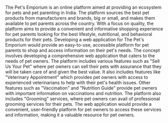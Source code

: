 The Pet's Emporium is an online platform aimed at providing an ecosystem for pets and pet parenting in India. The platform sources the best pet products from manufacturers and brands, big or small, and makes them available to pet parents across the country. With a focus on quality, the platform aims to provide a convenient and informative shopping experience for pet parents looking for the best lifestyle, nutritional, and behavioral products for their pets. Developing a web application for The Pet's Emporium would provide an easy-to-use, accessible platform for pet parents to shop and access information on their pet's needs.
The concept involves developing a comprehensive web application that caters to the needs of pet owners. The platform includes various features such as "Sell Us Your Pet" where pet owners can sell their pets with assurance that they will be taken care of and given the best value. It also includes features like "Veterinary Appointment" which provides pet owners with access to experienced veterinarians to help with their pet's health issues. Other features such as "Vaccination" and "Nutrition Guide" provide pet owners with important information on vaccinations and nutrition. The platform also includes "Grooming" services, where pet owners can avail of professional grooming services for their pets. The web application would provide a convenient, user-friendly platform for pet owners to access these services and information, making it a valuable resource for pet owners.
